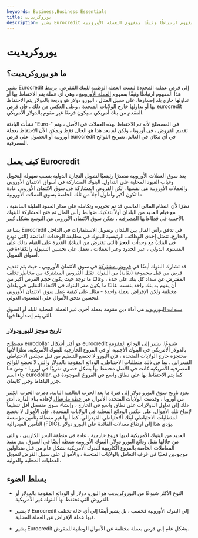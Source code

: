 ```yaml
---
keywords: Business,Business Essentials
title: يوروكريديت
description: يشير Eurocredit إلى قرض عملته المحددة ليست العملة الوطنية للبنك المُقرض. يرتبط هذا المفهوم ارتباطًا وثيقًا بمفهوم العملة الأوروبية.
---
```


# يوروكريديت
## ما هو يوروكريديت؟

يشير Eurocredit إلى قرض عملته المحددة ليست العملة الوطنية للبنك المُقرض. يرتبط هذا المفهوم ارتباطًا وثيقًا بمفهوم [العملة الأوروبية](/eurocurrency) ، وهي أي عملة يتم الاحتفاظ بها أو تداولها خارج بلد إصدارها. على سبيل المثال ، اليورو دولار هو وديعة بالدولار يتم الاحتفاظ بها أو تداولها خارج الولايات المتحدة ، وعلى العكس من ذلك ، فإن قرض eurocredit المقدم من بنك أمريكي سيكون قرضًا غير مقوم بالدولار الأمريكي.

نشأت البادئة "Euro-" في المصطلح لأنه تم الاحتفاظ بهذه العملات في الأصل ، وتم تقديم القروض ، في أوروبا ، ولكن لم يعد هذا هو الحال فقط ويمكن الآن الاحتفاظ بعملة أوروبية أو الحصول على قرض eurocredit في أي مكان في العالم. تصريح اللوائح المصرفية.

## كيف يعمل Eurocredit

يعد سوق العملات الأوروبية مصدرًا رئيسيًا لتمويل التجارة الدولية بسبب سهولة التحويل وغياب القيود المحلية على التداول. البنوك المشاركة في أسواق الائتمان الأوروبي والعملات الأوروبية هي نفسها ، لكن القروض المشاركة في سوق الائتمان الأوروبي عادة ما تكون أكبر وأطول أجلاً من تلك الخاصة بسوق العملات الأوروبية.

نظرًا لأن النظام المالي العالمي قد تم تحريره وتكامله على مدار العقود القليلة الماضية ، مع قيام العديد من البلدان أولاً بتفكيك ضوابط رأس المال ثم فتح المشاركة للبنوك الأجنبية في قطاعاتها المصرفية ، تمكن سوق الائتمان الأوروبي من التوسع بشكل كبير.

يساعد Eurocredit في تدفق رأس المال بين البلدان وتمويل الاستثمارات في الداخل والخارج. تتمثل إحدى الوظائف الرئيسية للبنوك في مطابقة الوحدات الفائضة (التي تودع في البنك) مع وحدات العجز (التي تقترض من البنك). القدرة على القيام بذلك على المستوى الدولي ، عبر الحدود وعبر العملات ، تعمل على تحسين السيولة والكفاءة في أسواق التمويل.

قد تشارك البنوك أيضًا في [قروض مشتركة](/syndicatedloan) في سوق الائتمان الأوروبي ، حيث يتم تقديم قرض من قبل مجموعة (نقابة) من البنوك. تقلل القروض المشتركة من مخاطر تخلف المقترض عن سداد كل بنك على حدة ، وغالبًا ما توجد حيث يكون حجم القرض أكبر من أن يقوم به بنك واحد بنفسه. غالبًا ما يكون مقر البنوك في الاتحاد النقابي في بلدان مختلفة ولكن الإقراض بعملة واحدة - مثال على كيفية عمل سوق الائتمان الأوروبي لتحسين تدفق الأموال على المستوى الدولي.

[سندات اليوروبوند](/eurobond) هي أداة دين مقومة بعملة أخرى غير العملة المحلية للبلد أو السوق التي يتم إصدارها فيها.

### تاريخ موجز لليورودولار

مصطلح eurodollar هو أكثر أشكال eurocredit شيوعًا. يشير إلى الودائع المقومة بالدولار الأمريكي في البنوك الأجنبية أو في الفروع الخارجية للبنوك الأمريكية. نظرًا لأنها محتجزة خارج الولايات المتحدة ، فإن اليورو لا تخضع للتنظيم من قبل مجلس الاحتياطي الفيدرالي ، بما في ذلك متطلبات الاحتياطي. الودائع المقومة بالدولار والتي لا تخضع للوائح المصرفية الأمريكية كانت في الأصل محتفظ بها بشكل حصري تقريبًا في أوروبا - ومن هنا جاء اسم eurodollar. كما يتم الاحتفاظ بها على نطاق واسع في الفروع الموجودة في جزر الباهاما وجزر كايمان.

يعود تاريخ سوق اليورو دولار إلى فترة ما بعد الحرب العالمية الثانية. دمرت الحرب الكثير من أوروبا ، وقدمت الولايات المتحدة الأموال عبر [خطة مارشال](/marshall-plan) لإعادة بناء القارة. أدى ذلك إلى تداول الدولارات على نطاق واسع في الخارج ، وإنشاء سوق منفصل أقل تنظيماً لإيداع تلك الأموال. على عكس الودائع المحلية في الولايات المتحدة ، فإن الأموال لا تخضع لمتطلبات الاحتياطي لبنك الاحتياطي الفيدرالي. كما أنها غير مغطاة بتأمين مؤسسة التأمين الفيدرالية (FDIC). يؤدي هذا إلى ارتفاع معدلات الفائدة على اليورو دولار.

العديد من البنوك الأمريكية لديها فروع خارجية ، عادة في منطقة البحر الكاريبي ، والتي من خلالها تقبل ودائع اليورو دولار. البنوك الأوروبية نشطة أيضًا في السوق. يتم تنفيذ المعاملات الخاصة بالفروع الكاريبية للبنوك الأمريكية بشكل عام من قبل متداولين موجودين فعليًا في غرف التعامل بالولايات المتحدة ، والأموال على سبيل القرض لتمويل العمليات المحلية والدولية.

## يسلط الضوء

- النوع الأكثر شيوعًا من اليوروكريديت هو اليورو دولار أو الودائع المقومة بالدولار أو القروض التي تحتفظ بها البنوك غير الأمريكية.

- لا يشير Eurocredit إلى البنوك الأوروبية فحسب ، بل يشير أيضًا إلى أي حالة تختلف فيها عملة الإقراض عن العملة المحلية.

- يشير Eurocredit بشكل عام إلى قرض بعملة مختلفة عن الأموال الوطنية للمقرض.

